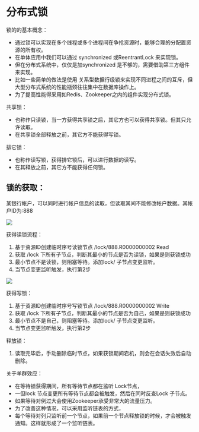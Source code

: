 
# 分布式锁

锁的的基本概念：
- 通过锁可以实现在多个线程或多个进程间在争抢资源时，能够合理的分配置资源的所有权。
- 在单体应用中我们可以通过 synchronized 或ReentrantLock 来实现锁。
- 但在分布式系统中，仅仅是加synchronized 是不够的，需要借助第三方组件来实现。
- 比如一些简单的做法是使用 关系型数据行级锁来实现不同进程之间的互斥，但大型分布式系统的性能瓶颈往往集中在数据库操作上。
- 为了提高性能得采用如Redis、Zookeeper之内的组件实现分布式锁。

共享锁：
- 也称作只读锁，当一方获得共享锁之后，其它方也可以获得共享锁。但其只允许读取。
- 在共享锁全部释放之前，其它方不能获得写锁。

排它锁：
- 也称作读写锁，获得排它锁后，可以进行数据的读写。
- 在其释放之前，其它方不能获得任何锁。

## 锁的获取：

某银行帐户，可以同时进行帐户信息的读取，但读取其间不能修改帐户数据。其帐户ID为:888

![](https://img-blog.csdnimg.cn/20200710170428574.png)

获得读锁流程：
1. 基于资源ID创建临时序号读锁节点  /lock/888.R0000000002 Read 
2. 获取 /lock 下所有子节点，判断其最小的节点是否为读锁，如果是则获锁成功
3. 最小节点不是读锁，则阻塞等待。添加lock/ 子节点变更监听。
4. 当节点变更监听触发，执行第2步


![](https://img-blog.csdnimg.cn/20200710171355666.png)

获得写锁：
1. 基于资源ID创建临时序号写锁节点 /lock/888.R0000000002 Write 
2. 获取 /lock 下所有子节点，判断其最小的节点是否为自己，如果是则获锁成功
3. 最小节点不是自己，则阻塞等待。添加lock/ 子节点变更监听。
4. 当节点变更监听触发，执行第2步

释放锁：
1. 读取完毕后，手动删除临时节点，如果获锁期间宕机，则会在会话失效后自动删除。

关于羊群效应：
- 在等待锁获得期间，所有等待节点都在监听 Lock节点，
- 一但lock 节点变更所有等待节点都会被触发，然后在同时反查Lock 子节点。
- 如果等待对例过大会使用Zookeeper承受非常大的流量压力。
- 为了改善这种情况，可以采用监听链表的方式，
- 每个等待对列只监听前一个节点，如果前一个节点释放锁的时候，才会被触发通知。这样就形成了一个监听链表。

